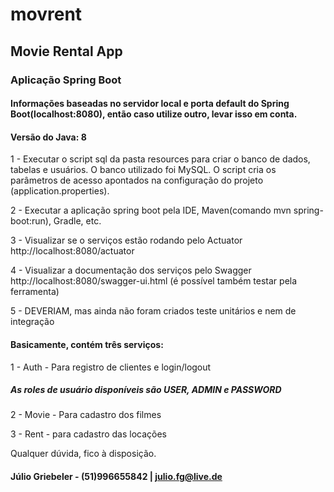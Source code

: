# movrent
## Movie Rental App
### Aplicação Spring Boot

#### Informações baseadas no servidor local e porta default do Spring Boot(localhost:8080), então caso utilize outro, levar isso em conta.  
#### Versão do Java: 8

1 - Executar o script sql da pasta resources para criar o banco de dados, tabelas e usuários. O banco utilizado foi MySQL.
O script cria os parâmetros de acesso apontados na configuração do projeto (application.properties).

2 - Executar a aplicação spring boot pela IDE, Maven(comando mvn spring-boot:run), Gradle, etc.

3 - Visualizar se o serviços estão rodando pelo Actuator http://localhost:8080/actuator

4 - Visualizar a documentação dos serviços pelo Swagger http://localhost:8080/swagger-ui.html (é possível também testar pela ferramenta)

5 - DEVERIAM, mas ainda não foram criados teste unitários e nem de integração

#### Basicamente, contém três serviços:

1 - Auth - Para registro de clientes e login/logout
##### As roles de usuário disponíveis são USER, ADMIN e PASSWORD
    
2 - Movie - Para cadastro dos filmes

3 - Rent - para cadastro das locações

Qualquer dúvida, fico à disposição.

#### Júlio Griebeler - (51)996655842 | julio.fg@live.de
